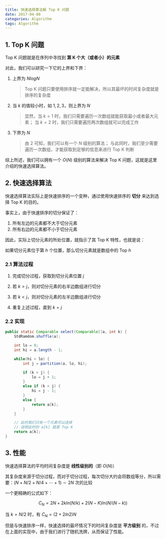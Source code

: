 ```yaml
---
title: 快速选择算法解 Top K 问题
date: 2017-04-08
categories: Algorithm
tags: Algorithm
---
```


## 1. Top K 问题

Top K 问题就是在序列中寻找到 **第 K 个大（或者小）的元素**

对此，我们可以研究一下它的上界和下界：

1. 上界为 $NlogN$

    > Top K 问题只要使用排序就一定能解决，所以其最坏的时间复杂度就是排序的复杂度

2. 当 $k$ 的值较小时，如 $1, 2, 3$，则上界为 $N$

    > 显然，当 $k = 1$ 时，我们只需要遍历一次数组就能获取最小或者最大元素；
    > 当 $k = 2$ 时，我们只需要遍历两次数组就可以完成工作

2. 下界为 $N$

    > 由 2 可知，我们可以有一个 $N$ 级别的算法；
    > 与此同时，我们至少需要遍历一次数组，才能获取到足够的信息来进行 Top K 判断

综上所述，我们可以拥有一个 $O(N)$ 级别的算法来解决 Top K 问题，这就是这里介绍的快速选择算法。

## 2.  快速选择算法

快速选择算法实际上是快速排序的一个变种，通过使用快速排序的 **切分** 来达到选择 Top K 的目的。

事实上，由于快速排序的切分保证了：

1. 所有左边的元素都不大于切分元素
2. 所有右边的元素都不小于切分元素

因此，实际上切分元素的所处位置，就指示了其 Top K 特性，也就是说：

如果切分元素位于第 $h$ 个位置，那么切分元素就是数组中的 Top $h$

### 2.1 算法过程

1. 完成切分过程，获取到切分元素位置 $j$


2. 若 $k > j$，则对切分元素的右半边数组进行切分


3. 若 $k < j$，则对切分元素的左半边数组进行切分


4. 重复上述过程，直到 $k = j$

### 2.2 实现

```java
public static Comparable select(Comparable[]a, int k) {
    StdRamdom.shuffle(a);

    int lo = 0;
    int hi = a.length - 1;

    while(hi > lo) {
        int j = partition(a, lo, hi);

        if (k > j) {
            lo = j + 1;
        }
        else if (k < j) {
            hi = j - 1;
        }
        else {
            return a[k];
        }
    }

    // 此时我们只有一个元素可以选择
    // 说明此时的 a[k] 就是 Top K
    return a[k];
}
```

## 3. 性能

快速选择算法的平均时间复杂度是 **线性级别的**（即 $O(N)$）

其复杂度来源于切分过程，而对于切分过程，每次切分大约会将数组等分，所以需要：$(N + N/2 + N/4 + \cdots + 1 )\sim 2N$ 次的比较

一个更精确的公式如下：

$$
C_N = 2N + 2kln(N/k) + 2(N - K)ln(N / (N - k))
$$

当 $k = N / 2$ 时，有 $C_N = (2 + 2ln2) N$

但是与快速排序一样，快速选择的最坏情况下的时间复杂度是 **平方级别** 的，不过在上面的实现中，由于我们进行了随机洗牌，从而保证了性能。
